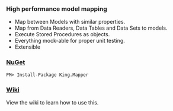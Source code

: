 ### High performance model mapping
+ Map between Models with similar properties.
+ Map from Data Readers, Data Tables and Data Sets to models.
+ Execute Stored Procedures as objects.
+ Everything mock-able for proper unit testing.
+ Extensible

### [NuGet](https://www.nuget.org/packages/King.Mapper)
```
PM> Install-Package King.Mapper
```

### [Wiki](https://github.com/jefking/King.Mapper/wiki)
View the wiki to learn how to use this.